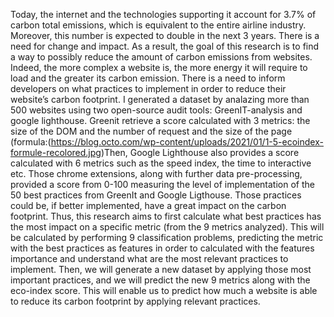 Today, the internet and the technologies supporting it account for 3.7% of carbon total emissions, which is equivalent to the entire airline industry. Moreover, this number is expected to double in the next 3 years. There is a need for change and impact. As a result, the goal of this research is to find a way to possibly reduce the amount of carbon emissions from websites. Indeed, the more complex a website is, the more energy it will require to load and the greater its carbon emission. There is a need to inform developers on what practices to implement in order to reduce their website’s carbon footprint. 
I generated a dataset by analazing more than 500 websites using two open-source audit tools: GreenIT-analysis and google lighthouse. Greenit retrieve a score calculated with 3 metrics: the size of the DOM and the number of request and the size of the page (formula:(https://blog.octo.com/wp-content/uploads/2021/01/1-5-ecoindex-formule-recolored.jpg)Then, Google Lighthouse also provides a score calculated with 6 metrics such as the speed index, the time to interactive etc. Those chrome extensions, along with further data pre-processing, provided a score from 0-100 measuring the level of implementation of the 50 best practices from GreenIt and Google Ligthouse. Those practices could be, if better implemented, have a great impact on the carbon footprint. Thus, this research aims to first calculate what best practices has the most impact on a specific metric (from the 9 metrics analyzed). This will be calculated by performing 9 classification problems, predicting the metric with the best practices as features in order to calculated with the features importance and understand what are the most relevant practices to implement. Then, we will generate a new dataset by applying those most important practices, and we will predict the new 9 metrics along with the eco-index score. This will enable us to predict how much a website is able to reduce its carbon footprint by applying relevant practices. 
